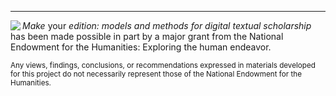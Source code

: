 ____
<img align="left" src="../images/neh_logo_horizontal_rgb.jpg"> _Make_ your _edition: models and methods for digital textual scholarship_ has been made possible in part by a major grant from the National Endowment for the Humanities: Exploring the human endeavor.

<sub>Any views, findings, conclusions, or recommendations expressed in materials developed for this project do not necessarily represent those of the National Endowment for the Humanities.</sub>